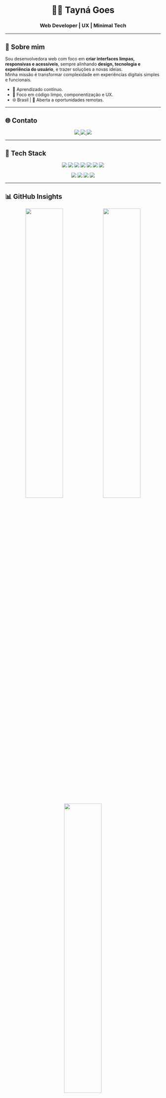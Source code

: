 <h1 align="center">👩‍💻 Tayná Goes</h1>
<h3 align="center">Web Developer | UX | Minimal Tech</h3>

---

## 🖤 Sobre mim
Sou desenvolvedora web com foco em **criar interfaces limpas, responsivas e acessíveis**, sempre alinhando **design, tecnologia e experiência do usuário**, e trazer soluções a novas ideias.  
Minha missão é transformar complexidade em experiências digitais simples e funcionais.

- 🧠 Aprendizado contínuo.
- 🧭 Foco em código limpo, componentização e UX.
- 🌐 Brasil | 💼 Aberta a oportunidades remotas.

---

## 🌐 Contato
<p align="center">
  <a href="mailto:dev.taynagoes@gmail.com" target="_blank">
    <img src="https://img.shields.io/badge/Gmail-000000?style=for-the-badge&logo=gmail&logoColor=white"/>
  </a>
  <a href="https://www.linkedin.com/in/tayynagoes" target="_blank">
    <img src="https://img.shields.io/badge/LinkedIn-000000?style=for-the-badge&logo=linkedin&logoColor=white"/>
  </a>
  <a href="https://wa.me/5518988071968" target="_blank">
    <img src="https://img.shields.io/badge/WhatsApp-000000?style=for-the-badge&logo=whatsapp&logoColor=white"/>
  </a>
</p>

---

## 🧰 Tech Stack
<p align="center">
  <img src="https://img.shields.io/badge/HTML5-000000?style=for-the-badge&logo=html5&logoColor=E34F26"/>
  <img src="https://img.shields.io/badge/CSS3-000000?style=for-the-badge&logo=css3&logoColor=1572B6"/>
  <img src="https://img.shields.io/badge/JavaScript-000000?style=for-the-badge&logo=javascript&logoColor=F7DF1E"/>
  <img src="https://img.shields.io/badge/React-000000?style=for-the-badge&logo=react&logoColor=61DAFB"/>
  <img src="https://img.shields.io/badge/TypeScript-000000?style=for-the-badge&logo=typescript&logoColor=3178C6"/>
  <img src="https://img.shields.io/badge/TailwindCSS-000000?style=for-the-badge&logo=tailwind-css&logoColor=38B2AC"/>
  <img src="https://img.shields.io/badge/Sass-000000?style=for-the-badge&logo=sass&logoColor=CC6699"/>
</p>

<p align="center">
  <img src="https://img.shields.io/badge/Git-000000?style=for-the-badge&logo=git&logoColor=F05032"/>
  <img src="https://img.shields.io/badge/GitHub-000000?style=for-the-badge&logo=github&logoColor=FFFFFF"/>
  <img src="https://img.shields.io/badge/VS Code-000000?style=for-the-badge&logo=visual-studio-code&logoColor=007ACC"/>
  <img src="https://img.shields.io/badge/Figma-000000?style=for-the-badge&logo=figma&logoColor=F24E1E"/>
</p>

---
## 📊 GitHub Insights

<p align="center">
  <img width="49%" src="https://github-readme-stats.vercel.app/api?username=tayynagoes&show_icons=true&theme=vision-friendly-dark&hide_border=true&hide_title=true"/>
  <img width="49%" src="https://github-readme-streak-stats.herokuapp.com/?user=tayynagoes&theme=vision-friendly-dark&hide_border=true"/>
</p>

<p align="center">
  <img width="49%" src="https://github-readme-stats.vercel.app/api/top-langs/?username=tayynagoes&layout=compact&theme=vision-friendly-dark&hide_border=true"/>
</p>

---

## 🏆 Highlights
<p align="center">
  <img src="https://github-profile-trophy.vercel.app/?username=tayynagoes&theme=onestar&no-bg=true&no-frame=true&margin-w=10"/>
</p>

---

## 🪄 Projetos em Destaque
<p align="center">
  🚧 Novos projetos em breve.
</p>

---

<p align="center">
  <sub>Design minimalista, tech e dark. Feito com 🖤 por <strong>Tayná Goes</strong>.</sub>
</p>

